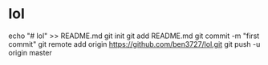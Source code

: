 # lol
echo "# lol" >> README.md
git init
git add README.md
git commit -m "first commit"
git remote add origin https://github.com/ben3727/lol.git
git push -u origin master
